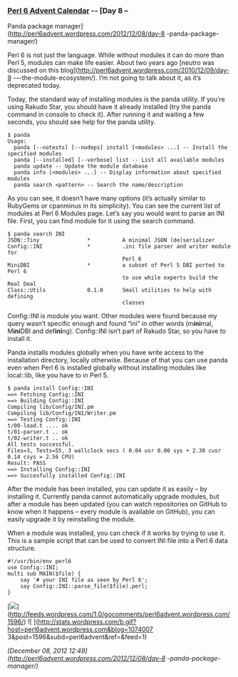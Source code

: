 ### [Perl 6 Advent Calendar](http://perl6advent.wordpress.com) -- [Day 8 –
Panda package manager](http://perl6advent.wordpress.com/2012/12/08/day-8
-panda-package-manager/)

Perl 6 is not just the language. While without modules it can do more than
Perl 5, modules can make life easier. About two years ago [neutro was
discussed on this blog](http://perl6advent.wordpress.com/2010/12/09/day-9
-–-the-module-ecosystem/). I’m not going to talk about it, as it’s deprecated
today.

Today, the standard way of installing modules is the panda utility. If you’re
using Rakudo Star, you should have it already installed (try the panda command
in console to check it). After running it and waiting a few seconds, you
should see help for the panda utility.

    
    $ panda
    Usage:
      panda [--notests] [--nodeps] install [<modules> ...] -- Install the specified modules
      panda [--installed] [--verbose] list -- List all available modules
      panda update -- Update the module database
      panda info [<modules> ...] -- Display information about specified modules
      panda search <pattern> -- Search the name/description

As you can see, it doesn’t have many options (it’s actually similar to
RubyGems or cpanminus in its simplicity). You can see the current list of
modules at Perl 6 Modules page. Let’s say you would want to parse an INI file.
First, you can find module for it using the search command.

    
    $ panda search INI
    JSON::Tiny               *          A minimal JSON (de)serializer
    Config::INI              *          .ini file parser and writer module for
                                        Perl 6
    MiniDBI                  *          a subset of Perl 5 DBI ported to Perl 6
                                        to use while experts build the Real Deal
    Class::Utils             0.1.0      Small utilities to help with defining
                                        classes

Config::INI is module you want. Other modules were found because my query
wasn’t specific enough and found “ini” in other words (m**ini**mal,
M**ini**DBI and def**ini**ng). Config::INI isn’t part of Rakudo Star, so you
have to install it.

Panda installs modules globally when you have write access to the installation
directory, locally otherwise. Because of that you can use panda even when Perl
6 is installed globally without installing modules like local::lib, like you
have to in Perl 5.

    
    $ panda install Config::INI
    ==> Fetching Config::INI
    ==> Building Config::INI
    Compiling lib/Config/INI.pm
    Compiling lib/Config/INI/Writer.pm
    ==> Testing Config::INI
    t/00-load.t .... ok
    t/01-parser.t .. ok
    t/02-writer.t .. ok
    All tests successful.
    Files=3, Tests=55, 3 wallclock secs ( 0.04 usr 0.00 sys + 2.38 cusr 0.14 csys = 2.56 CPU)
    Result: PASS
    ==> Installing Config::INI
    ==> Succesfully installed Config::INI

After the module has been installed, you can update it as easily – by
installing it. Currently panda cannot automatically upgrade modules, but after
a module has been updated (you can watch repositories on GitHub to know when
it happens – every module is available on GitHub), you can easily upgrade it
by reinstalling the module.

When a module was installed, you can check if it works by trying to use it.
This is a sample script that can be used to convert INI file into a Perl 6
data structure.

    
    #!/usr/bin/env perl6
    use Config::INI;
    multi sub MAIN($file) {
        say '# your INI file as seen by Perl 6';
        say Config::INI::parse_file($file).perl;
    }

  
[![](http://feeds.wordpress.com/1.0/comments/perl6advent.wordpress.com/1596/)]
(http://feeds.wordpress.com/1.0/gocomments/perl6advent.wordpress.com/1596/) ![
](http://stats.wordpress.com/b.gif?host=perl6advent.wordpress.com&blog=1074007
3&post=1596&subd=perl6advent&ref=&feed=1)

_[December 08, 2012 12:49](http://perl6advent.wordpress.com/2012/12/08/day-8
-panda-package-manager/)_

